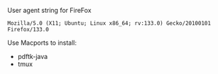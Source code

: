 User agent string for FireFox
```
Mozilla/5.0 (X11; Ubuntu; Linux x86_64; rv:133.0) Gecko/20100101 Firefox/133.0
```

Use Macports to install:
* pdftk-java
* tmux

